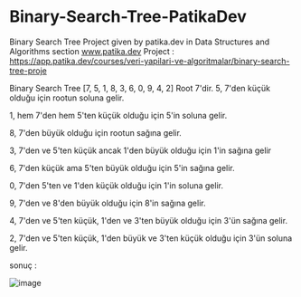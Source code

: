 # Binary-Search-Tree-PatikaDev
Binary Search Tree Project given by patika.dev in Data Structures and Algorithms section www.patika.dev
Project : https://app.patika.dev/courses/veri-yapilari-ve-algoritmalar/binary-search-tree-proje

Binary Search Tree [7, 5, 1, 8, 3, 6, 0, 9, 4, 2] Root 7'dir.
5, 7'den küçük olduğu için rootun soluna gelir.

1, hem 7'den hem 5'ten küçük olduğu için 5'in soluna gelir.

8, 7'den büyük olduğu için rootun sağına gelir.

3, 7'den ve 5'ten küçük ancak 1'den büyük olduğu için 1'in sağına gelir

6, 7'den küçük ama 5'ten büyük olduğu için 5'in sağına gelir.

0, 7'den 5'ten ve 1'den küçük olduğu için 1'in soluna gelir.

9, 7'den ve 8'den büyük olduğu için 8'in sağına gelir.

4, 7'den ve 5'ten küçük, 1'den ve 3'ten büyük olduğu için 3'ün sağına gelir.

2, 7'den ve 5'ten küçük, 1'den büyük ve 3'ten küçük olduğu için 3'ün soluna gelir.

sonuç : 

![image](https://user-images.githubusercontent.com/82888052/184693686-b7d53ad1-537f-4465-be66-766bc9b985e9.png)


   
